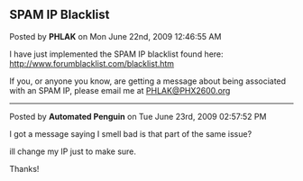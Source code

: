 ## SPAM IP Blacklist
Posted by **PHLAK** on Mon June 22nd, 2009 12:46:55 AM

I have just implemented the SPAM IP blacklist found here:
<http://www.forumblacklist.com/blacklist.htm>

If you, or anyone you know, are getting a message about being associated with an
SPAM IP, please email me at <PHLAK@PHX2600.org>

--------------------------------------------------------------------------------

Posted by **Automated Penguin** on Tue June 23rd, 2009 02:57:52 PM

I got a message saying I smell bad is that part of the same issue?

ill change my IP just to make sure.

Thanks!
